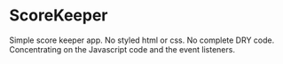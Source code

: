 # ScoreKeeper

Simple score keeper app. No styled html or css. No complete DRY code. Concentrating on the Javascript code and the event listeners. 
